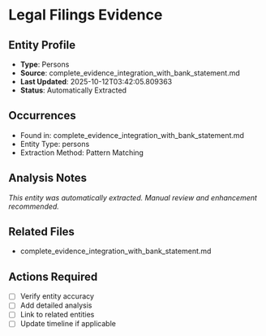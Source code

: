 # Legal Filings Evidence

## Entity Profile
- **Type**: Persons
- **Source**: complete_evidence_integration_with_bank_statement.md
- **Last Updated**: 2025-10-12T03:42:05.809363
- **Status**: Automatically Extracted

## Occurrences
- Found in: complete_evidence_integration_with_bank_statement.md
- Entity Type: persons
- Extraction Method: Pattern Matching

## Analysis Notes
*This entity was automatically extracted. Manual review and enhancement recommended.*

## Related Files
- complete_evidence_integration_with_bank_statement.md

## Actions Required
- [ ] Verify entity accuracy
- [ ] Add detailed analysis
- [ ] Link to related entities
- [ ] Update timeline if applicable

